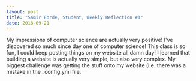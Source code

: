 ```yaml
---
layout: post
title: "Samir Forde, Student, Weekly Reflection #1"
date: 2018-09-21
---
```


My impressions of computer science are actually very positive! I've discovered so much since day one of computer science! This class is so fun, I could keep posting things on my website all damn day! I learned that building a website is actually very simple, but also very complex. My biggest challenge was getting the stuff onto my website (i.e. there was a mistake in the _config.yml file.
